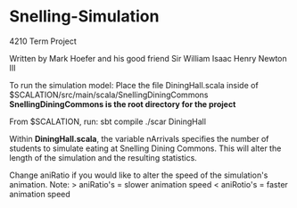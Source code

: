 Snelling-Simulation
===================

4210 Term Project

Written by Mark Hoefer and his good friend Sir William Isaac Henry Newton III

To run the simulation model:
	Place the file DiningHall.scala inside of $SCALATION/src/main/scala/SnellingDiningCommons
	    **SnellingDiningCommons is the root directory for the project**

From $SCALATION, run:
	sbt compile
	./scar DiningHall

Within  **DiningHall.scala**, the variable nArrivals specifies the number of students to simulate eating at Snelling Dining Commons.  This will alter the length of the simulation and the resulting statistics.

Change aniRatio if you would like to alter the speed of the simulation's animation.
    Note: > aniRatio's = slower animation speed
          < aniRotio's = faster animation speed
